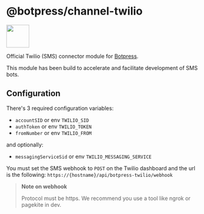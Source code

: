# @botpress/channel-twilio

<img src="https://cdn.rawgit.com/botpress/botpress/7e007114/assets/supports_UMM.png" height="60px" />

Official Twilio (SMS) connector module for [Botpress](http://github.com/botpress/botpress).

This module has been build to accelerate and facilitate development of SMS bots.

## Configuration

There's 3 required configuration variables:

- `accountSID` or env `TWILIO_SID`
- `authToken` or env `TWILIO_TOKEN`
- `fromNumber` or env `TWILIO_FROM`

and optionally:
- `messagingServiceSid` or env `TWILIO_MESSAGING_SERVICE`

You must set the SMS webhook to `POST` on the Twilio dashboard and the url is the following:
`https://{hostname}/api/botpress-twilio/webhook`

> **Note on webhook**
>
> Protocol must be https.  We recommend you use a tool like ngrok or pagekite in dev.

